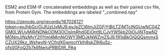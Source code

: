 ESM2 and ESM-IF concatenated embeddings as well as their paired csv file, from Protein Gym. The embeddings are labeled "_combined.npy"

https://zenodo.org/records/16702612?token=eyJhbGciOiJIUzUxMiJ9.eyJpZCI6ImJiZGFjYjBjLTZjMTctNGUwNC04ZGM0LWUyMjRiNDNkODM3OCIsImRhdGEiOnt9LCJyYW5kb20iOiJjNTgwN2M0NmJjNzMyY2I1YmI4MmNjOWY3MDJkNWZmZSJ9.f91sBkOiQQQsmmxSCZUX29kz_WsfwxN-VCfrdXGwmctYkIh8skZ9j6uSz-ofx0GFoQZb7k6NwIuPRBIDtR_PAg
